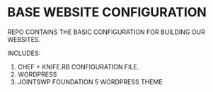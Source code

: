 BASE WEBSITE CONFIGURATION
=========================

REPO CONTAINS THE BASIC CONFIGURATION FOR BUILDING OUR WEBSITES.

INCLUDES:
1. CHEF + KNIFE.RB CONFIGURATION FILE.
2. WORDPRESS
3. JOINTSWP FOUNDATION 5 WORDPRESS THEME
